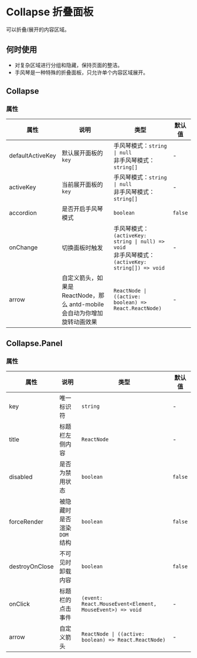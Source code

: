 # Collapse 折叠面板

可以折叠/展开的内容区域。

## 何时使用

- 对复杂区域进行分组和隐藏，保持页面的整洁。
- 手风琴是一种特殊的折叠面板，只允许单个内容区域展开。

<code src="./demos/demo1.tsx"></code>

<code src="./demos/demo2.tsx"></code>

## Collapse

### 属性

| 属性             | 说明                                                                      | 类型                                                                                                   | 默认值  |
| ---------------- | ------------------------------------------------------------------------- | ------------------------------------------------------------------------------------------------------ | ------- |
| defaultActiveKey | 默认展开面板的 `key`                                                      | 手风琴模式：`string \| null` <br/>非手风琴模式：`string[]`                                             | -       |
| activeKey        | 当前展开面板的 `key`                                                      | 手风琴模式：`string \| null` <br/>非手风琴模式：`string[]`                                             | -       |
| accordion        | 是否开启手风琴模式                                                        | `boolean`                                                                                              | `false` |
| onChange         | 切换面板时触发                                                            | 手风琴模式：`(activeKey: string \| null) => void` <br /> 非手风琴模式：`(activeKey: string[]) => void` | -       |
| arrow            | 自定义箭头，如果是 ReactNode，那么 antd-mobile 会自动为你增加旋转动画效果 | `ReactNode \| ((active: boolean) => React.ReactNode)`                                                  | -       |

## Collapse.Panel

### 属性

| 属性           | 说明                        | 类型                                                     | 默认值  |
| -------------- | --------------------------- | -------------------------------------------------------- | ------- |
| key            | 唯一标识符                  | `string`                                                 | -       |
| title          | 标题栏左侧内容              | `ReactNode`                                              | -       |
| disabled       | 是否为禁用状态              | `boolean`                                                | `false` |
| forceRender    | 被隐藏时是否渲染 `DOM` 结构 | `boolean`                                                | `false` |
| destroyOnClose | 不可见时卸载内容            | `boolean`                                                | `false` |
| onClick        | 标题栏的点击事件            | `(event: React.MouseEvent<Element, MouseEvent>) => void` | -       |
| arrow          | 自定义箭头                  | `ReactNode \| ((active: boolean) => React.ReactNode)`    | -       |
